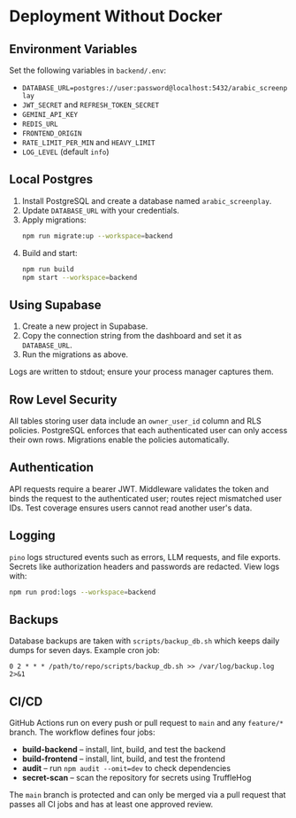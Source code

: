 # Deployment Without Docker

## Environment Variables
Set the following variables in `backend/.env`:

- `DATABASE_URL=postgres://user:password@localhost:5432/arabic_screenplay`
- `JWT_SECRET` and `REFRESH_TOKEN_SECRET`
- `GEMINI_API_KEY`
- `REDIS_URL`
- `FRONTEND_ORIGIN`
- `RATE_LIMIT_PER_MIN` and `HEAVY_LIMIT`
- `LOG_LEVEL` (default `info`)

## Local Postgres
1. Install PostgreSQL and create a database named `arabic_screenplay`.
2. Update `DATABASE_URL` with your credentials.
3. Apply migrations:
   ```bash
   npm run migrate:up --workspace=backend
   ```
4. Build and start:
   ```bash
   npm run build
   npm start --workspace=backend
   ```

## Using Supabase
1. Create a new project in Supabase.
2. Copy the connection string from the dashboard and set it as `DATABASE_URL`.
3. Run the migrations as above.

Logs are written to stdout; ensure your process manager captures them.

## Row Level Security
All tables storing user data include an `owner_user_id` column and RLS policies. PostgreSQL enforces that each authenticated user can only access their own rows. Migrations enable the policies automatically.

## Authentication
API requests require a bearer JWT. Middleware validates the token and binds the request to the authenticated user; routes reject mismatched user IDs. Test coverage ensures users cannot read another user's data.

## Logging
`pino` logs structured events such as errors, LLM requests, and file exports. Secrets like authorization headers and passwords are redacted. View logs with:
```bash
npm run prod:logs --workspace=backend
```

## Backups
Database backups are taken with `scripts/backup_db.sh` which keeps daily dumps for seven days.
Example cron job:
```
0 2 * * * /path/to/repo/scripts/backup_db.sh >> /var/log/backup.log 2>&1
```

## CI/CD
GitHub Actions run on every push or pull request to `main` and any `feature/*` branch. The workflow defines four jobs:

- **build-backend** – install, lint, build, and test the backend
- **build-frontend** – install, lint, build, and test the frontend
- **audit** – run `npm audit --omit=dev` to check dependencies
- **secret-scan** – scan the repository for secrets using TruffleHog

The `main` branch is protected and can only be merged via a pull request that passes all CI jobs and has at least one approved review.
